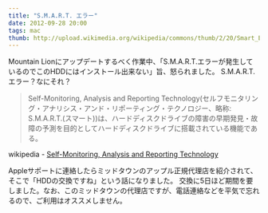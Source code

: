```yaml
---
title: "S.M.A.R.T. エラー"
date: 2012-09-28 20:00
tags: mac
thumb: http://upload.wikimedia.org/wikipedia/commons/thumb/2/20/Smart_Engine.JPG/800px-Smart_Engine.JPG?uselang=ja
---
```


Mountain Lionにアップデートするべく作業中、「S.M.A.R.T.エラーが発生しているのでこのHDDにはインストール出来ない」旨、怒られました。
S.M.A.R.T.エラー？なにそれ？

> Self-Monitoring, Analysis and Reporting Technology(セルフモニタリング・アナリシス・アンド・リポーティング・テクノロジー、略称: S.M.A.R.T.(スマート))は、ハードディスクドライブの障害の早期発見・故障の予測を目的としてハードディスクドライブに搭載されている機能である。

wikipedia - [Self-Monitoring, Analysis and Reporting Technology](http://ja.wikipedia.org/wiki/Self-Monitoring,_Analysis_and_Reporting_Technology)


Appleサポートに連絡したらミッドタウンのアップル正規代理店を紹介されて、そこで「HDDの交換ですね」という話になりました。
交換に5日ほど期間を要しました。なお、このミッドタウンの代理店ですが、電話連絡などを平気で忘れるので、ご利用はオススメしません。

